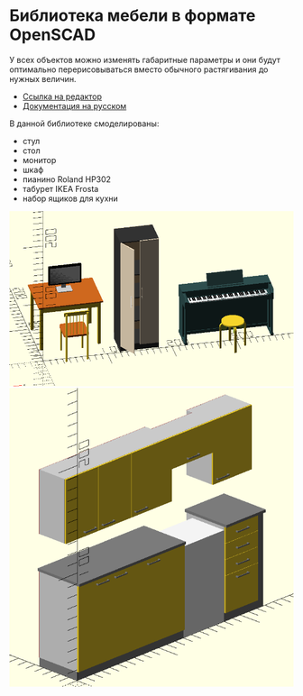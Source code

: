 Библиотека мебели в формате OpenSCAD
====================================

У всех объектов можно изменять габаритные параметры и они будут оптимально перерисовываться вместо обычного растягивания до нужных величин.

* [Ссылка на редактор](http://www.openscad.org)
* [Документация на русском](https://ru.wikibooks.org/wiki/Руководство_пользователя_по_OpenSCAD/Первые_шаги)

В данной библиотеке смоделированы:
- стул
- стол
- монитор
- шкаф
- пианино Roland HP302
- табурет IKEA Frosta
- набор ящиков для кухни

![Пример мебели OpenSCAD](./examples/example.png)
![Пример кухни OpenSCAD](./examples/kitchen.png)
